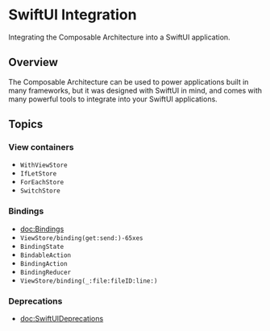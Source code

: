# SwiftUI Integration

Integrating the Composable Architecture into a SwiftUI application.

## Overview

The Composable Architecture can be used to power applications built in many frameworks, but it was designed with SwiftUI in mind, and comes with many powerful tools to integrate into your SwiftUI applications.

## Topics

### View containers

- ``WithViewStore``
- ``IfLetStore``
- ``ForEachStore``
- ``SwitchStore``

### Bindings

- <doc:Bindings>
- ``ViewStore/binding(get:send:)-65xes``
- ``BindingState``
- ``BindableAction``
- ``BindingAction``
- ``BindingReducer``
- ``ViewStore/binding(_:file:fileID:line:)``

<!--DocC: Can't currently document `View` extensions-->
<!--### View Modifiers-->

### Deprecations

- <doc:SwiftUIDeprecations>
